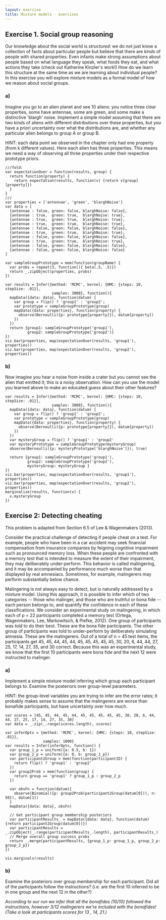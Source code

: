 ```yaml
---
layout: exercise
title: Mixture models - exercises
---
```


## Exercise 1. Social group reasoning

Our knowledge about the social world is *structured*: we do not just know a collection of facts about particular people but believe that there are *kinds* of people with shared properties. Even infants make strong assumptions about people based on what language they speak, what foods they eat, and what actions they take (check out Katherine Kinzler's work!) How do we learn this structure at the same time as we are learning about individual people? In this exercise you will explore mixture models as a formal model of how we reason about social groups.

### a)

Imagine you go to an alien planet and see 10 aliens: you notice three clear properties, some have antennae, some are green, and some make a distinctive 'blargh' noise.
Implement a simple model assuming that there are two kinds of aliens with different distributions over these properties, but you have a priori uncertainty over what the distributions are, and whether any particular alien belongs to group A or group B.

HINT: each data point we observed in the chapter only had one property (from k different values). Here each alien has three properties. This means we need a way of observing all three properties under their respective prototype priors.

~~~~
///fold:
var expectationOver = function(results, group) {
  return function(property) {
    return expectation(results, function(v) {return v[group][property]})
  }
}
///
var properties = ['antennae', 'green', 'blarghNoise']
var data = [
  {antennae : false, green: false, blarghNoise: false},
  {antennae : true,  green: true,  blarghNoise: true},
  {antennae : true,  green: true,  blarghNoise: true},
  {antennae : true,  green: true,  blarghNoise: true},
  {antennae : false, green: false, blarghNoise: false},
  {antennae : true,  green: true,  blarghNoise: true},
  {antennae : false, green: false, blarghNoise: false},
  {antennae : true,  green: true,  blarghNoise: true},
  {antennae : false, green: false, blarghNoise: false},
  {antennae : false, green: false, blarghNoise: false}
]

var sampleGroupPrototype = mem(function(groupName) {
  var probs = repeat(3, function(){ beta(.5, .5)})
  return _.zipObject(properties, probs)
})

var results = Infer({method: 'MCMC', kernel: {HMC: {steps: 10, stepSize: .01}}, 
                     samples: 3000}, function(){
  mapData({data: data}, function(datum) {
    var group = flip() ? 'group1' : 'group2';
    var prototype = sampleGroupPrototype(group)
    mapData({data: properties}, function(property) {
      observe(Bernoulli({p: prototype[property]}), datum[property])
    })
  })
  return {group1: sampleGroupPrototype('group1'), 
          group2: sampleGroupPrototype('group2')}
})
viz.bar(properties, map(expectationOver(results, 'group1'), properties))
viz.bar(properties, map(expectationOver(results, 'group2'), properties))
~~~~

### b)

Now imagine you hear a noise from inside a crater but you cannot see the alien that emitted it; this is a noisy observation. How can you use the model you learned above to make an educated guess about their other features?

~~~~
var results = Infer({method: 'MCMC', kernel: {HMC: {steps: 10, stepSize: .01}}, 
                     samples: 3000}, function(){
  mapData({data: data}, function(datum) {
    var group = flip() ? 'group1' : 'group2';
    var prototype = sampleGroupPrototype(group)
    mapData({data: properties}, function(property) {
      observe(Bernoulli({p: prototype[property]}), datum[property])
    })
  })
  var mysteryGroup = flip() ? 'group1' : 'group2'
  var mysteryPrototype = sampleGroupPrototype(mysteryGroup)
  observe(Bernoulli({p: mysteryPrototype['blarghNoise']}), true)
  
  return {group1: sampleGroupPrototype('group1'), 
          group2: sampleGroupPrototype('group2'),
          mysteryGroup: mysteryGroup }
})
viz.bar(properties, map(expectationOver(results, 'group1'), properties))
viz.bar(properties, map(expectationOver(results, 'group2'), properties))
marginalize(results, function(x) {
  x.mysteryGroup
})
~~~~


## Exercise 2: Detecting cheating

This problem is adapted from Section 6.5 of Lee \& Wagenmakers (2013).

Consider the practical challenge of detecting if people cheat on a test. For example, people who have been in a car accident may seek financial compensation from insurance companies by feigning cognitive impairment such as pronounced memory loss. When these people are confronted with a memory test that is intended to measure the extent of their impairment, they may deliberately under-perform. This behavior is called malingering, and it may be accompanied by performance much worse than that displayed by real amnesiacs. Sometimes, for example, malingerers may perform substantially below chance.

Malingering is not always easy to detect, but is naturally addressed by a mixture model. Using this approach, it is possible to infer which of two categories -- those who malinger, and those who are truthful or bona fide -- each person belongs to, and quantify the confidence in each of these classifications.
We consider an experimental study on malingering, in which each of p = 22 participants completed a memory test (Ortega, Wagenmakers, Lee, Markowitsch, & Piefke, 2012). One group of participants was told to do their best. These are the bona fide participants. The other group of participants was told to under-perform by deliberately simulating amnesia. These are the malingerers. Out of a total of n = 45 test items, the participants get 45, 45, 44, 45, 44, 45, 45, 45, 45, 45, 30, 20, 6, 44, 44, 27, 25, 17, 14, 27, 35, and 30 correct. Because this was an experimental study, we know that the first 10 participants were bona fide and the next 12 were instructed to malinger.

### a)

Implement a simple mixture model inferring which group each participant belongs to. Examine the posteriors over group-level parameters.

HINT: the group-level variables you are trying to infer are the error rates; it probably makes sense to assume that the malingerers are worse than bonafide participants, but have uncertainty over how much.

~~~~
var scores = [45, 45, 44, 45, 44, 45, 45, 45, 45, 45, 30, 20, 6, 44, 44, 27, 25, 17, 14, 27, 35, 30]
var data = _.zip(_.range(scores.length), scores)

var inferOpts = {method: 'MCMC', kernel: {HMC: {steps: 10, stepSize: .01}},
                 samples: 1000}
var results = Infer(inferOpts, function() {
  var group_1_p = uniform({a: 0.5, b: 1})
  var group_2_p = uniform({a: 0, b: group_1_p})
  var participant2Group = mem(function(participantID) {
    return flip() ? 'group1' : 'group2'
  })
  var group2Prob = mem(function(group) {
    return group == 'group1' ? group_1_p : group_2_p
  })
  
  var obsFn = function(datum){
    observe(Binomial({p: group2Prob(participant2Group(datum[0])), n: 50}), datum[1])
  }
  mapData({data: data}, obsFn)
  
  // Get participant group membership posteriors
  var participantResults_ = mapData({data: data}, function(datum) {return participant2Group(datum[0])})
  var participantResults = _.zipObject(_.range(participantResults_.length), participantResults_)
  // Merge overall group success probs
  return _.merge(participantResults, {group_1_p: group_1_p, group_2_p: group_2_p})
})

viz.marginals(results)
~~~~


### b)

Examine the posteriors over group membership for each participant. Did all of the participants follow the instructions? (i.e. are the first 10 inferred to be in one group and the next 12 in the other?)

*According to our run we infer that all the bonafides (10/10) followed the instructions, however 3/12 malingerers we're included with the bonafides! (Take a look at participants scores for 13 , 14, 21.)*

